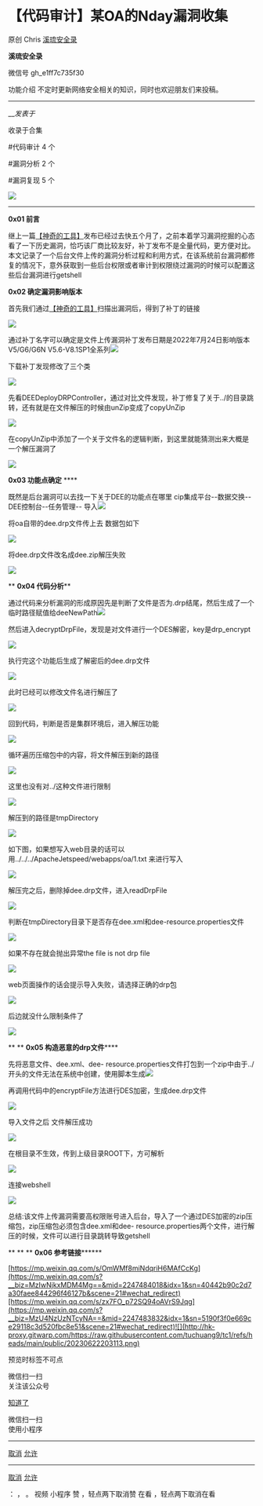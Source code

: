 #  【代码审计】某OA的Nday漏洞收集

原创 Chris  [ 溪琉安全录 ](javascript:void\(0\);)

**溪琉安全录** ![]()

微信号 gh_e1ff7c735f30

功能介绍 不定时更新网络安全相关的知识，同时也欢迎朋友们来投稿。

____

___发表于_

收录于合集

#代码审计 4 个

#漏洞分析 2 个

#漏洞复现 5 个

![](http://hk-proxy.gitwarp.com/https://raw.githubusercontent.com/tuchuang9/tc1/refs/heads/main/public/20230622203032.png)

****

**0x01 前言**

继上一篇[【神奇的工具】](http://mp.weixin.qq.com/s?__biz=MzIwNjkxMDM4Mg==&mid=2247484018&idx=1&sn=40442b90c2d7a30faee844296f46127b&chksm=971b24b3a06cada5dba6eefe88de2f48c4665a56e8f3193a3d6704e2ccb0880315dbb466db43&scene=21#wechat_redirect)发布已经过去快五个月了，之前本着学习漏洞挖掘的心态看了一下历史漏洞，恰巧该厂商比较友好，补丁发布不是全量代码，更方便对比。本文记录了一个后台文件上传的漏洞分析过程和利用方式，在该系统前台漏洞都修复的情况下，意外获取到一些后台权限或者审计到权限绕过漏洞的时候可以配置这些后台漏洞进行getshell

 **0x02 确定漏洞影响版本**

  

首先我们通过[【神奇的工具】](http://mp.weixin.qq.com/s?__biz=MzIwNjkxMDM4Mg==&mid=2247484018&idx=1&sn=40442b90c2d7a30faee844296f46127b&chksm=971b24b3a06cada5dba6eefe88de2f48c4665a56e8f3193a3d6704e2ccb0880315dbb466db43&scene=21#wechat_redirect)扫描出漏洞后，得到了补丁的链接

![](http://hk-proxy.gitwarp.com/https://raw.githubusercontent.com/tuchuang9/tc1/refs/heads/main/public/20230622203037.png)

通过补丁名字可以确定是文件上传漏洞补丁发布日期是2022年7月24日影响版本V5/G6/G6N
V5.6-V8.1SP1全系列![](http://hk-proxy.gitwarp.com/https://raw.githubusercontent.com/tuchuang9/tc1/refs/heads/main/public/20230622203039.png)

下载补丁发现修改了三个类

![](http://hk-proxy.gitwarp.com/https://raw.githubusercontent.com/tuchuang9/tc1/refs/heads/main/public/20230622203040.png)

先看DEEDeployDRPController，通过对比文件发现，补丁修复了关于../的目录跳转，还有就是在文件解压的时候由unZip变成了copyUnZip

![](http://hk-proxy.gitwarp.com/https://raw.githubusercontent.com/tuchuang9/tc1/refs/heads/main/public/20230622203041.png)

在copyUnZip中添加了一个关于文件名的逻辑判断，到这里就能猜测出来大概是一个解压漏洞了

![](http://hk-proxy.gitwarp.com/https://raw.githubusercontent.com/tuchuang9/tc1/refs/heads/main/public/20230622203042.png)

 **0x03 功能点确定** ****

既然是后台漏洞可以去找一下关于DEE的功能点在哪里 cip集成平台--数据交换--DEE控制台--任务管理--
导入![](http://hk-proxy.gitwarp.com/https://raw.githubusercontent.com/tuchuang9/tc1/refs/heads/main/public/20230622203044.png)

将oa自带的dee.drp文件传上去 数据包如下

![](http://hk-proxy.gitwarp.com/https://raw.githubusercontent.com/tuchuang9/tc1/refs/heads/main/public/20230622203045.png)

将dee.drp文件改名成dee.zip解压失败

![](http://hk-proxy.gitwarp.com/https://raw.githubusercontent.com/tuchuang9/tc1/refs/heads/main/public/20230622203046.png)

 ** **0x04 代码分析****

通过代码来分析漏洞的形成原因先是判断了文件是否为.drp结尾，然后生成了一个临时路径赋值给deeNewPath![](http://hk-proxy.gitwarp.com/https://raw.githubusercontent.com/tuchuang9/tc1/refs/heads/main/public/20230622203048.png)

然后进入decryptDrpFile，发现是对文件进行一个DES解密，key是drp_encrypt

![](http://hk-proxy.gitwarp.com/https://raw.githubusercontent.com/tuchuang9/tc1/refs/heads/main/public/20230622203050.png)

执行完这个功能后生成了解密后的dee.drp文件

![](http://hk-proxy.gitwarp.com/https://raw.githubusercontent.com/tuchuang9/tc1/refs/heads/main/public/20230622203051.png)

此时已经可以修改文件名进行解压了

![](http://hk-proxy.gitwarp.com/https://raw.githubusercontent.com/tuchuang9/tc1/refs/heads/main/public/20230622203053.png)

回到代码，判断是否是集群环境后，进入解压功能

![](http://hk-proxy.gitwarp.com/https://raw.githubusercontent.com/tuchuang9/tc1/refs/heads/main/public/20230622203054.png)

循环遍历压缩包中的内容，将文件解压到新的路径

![](http://hk-proxy.gitwarp.com/https://raw.githubusercontent.com/tuchuang9/tc1/refs/heads/main/public/20230622203055.png)

这里也没有对../这种文件进行限制

![](http://hk-proxy.gitwarp.com/https://raw.githubusercontent.com/tuchuang9/tc1/refs/heads/main/public/20230622203057.png)

解压到的路径是tmpDirectory

![](http://hk-proxy.gitwarp.com/https://raw.githubusercontent.com/tuchuang9/tc1/refs/heads/main/public/20230622203058.png)

如下图，如果想写入web目录的话可以用../../../ApacheJetspeed/webapps/oa/1.txt 来进行写入

![](http://hk-proxy.gitwarp.com/https://raw.githubusercontent.com/tuchuang9/tc1/refs/heads/main/public/20230622203059.png)

解压完之后，删除掉dee.drp文件，进入readDrpFile

![](http://hk-proxy.gitwarp.com/https://raw.githubusercontent.com/tuchuang9/tc1/refs/heads/main/public/20230622203100.png)

判断在tmpDirectory目录下是否存在dee.xml和dee-resource.properties文件

![](http://hk-proxy.gitwarp.com/https://raw.githubusercontent.com/tuchuang9/tc1/refs/heads/main/public/20230622203102.png)

如果不存在就会抛出异常the file is not drp file

![](http://hk-proxy.gitwarp.com/https://raw.githubusercontent.com/tuchuang9/tc1/refs/heads/main/public/20230622203103.png)

web页面操作的话会提示导入失败，请选择正确的drp包

![](http://hk-proxy.gitwarp.com/https://raw.githubusercontent.com/tuchuang9/tc1/refs/heads/main/public/20230622203104.png)

后边就没什么限制条件了

![](http://hk-proxy.gitwarp.com/https://raw.githubusercontent.com/tuchuang9/tc1/refs/heads/main/public/20230622203106.png)

 ** ** **0x05  构造恶意的drp文件******

先将恶意文件、dee.xml、dee-
resource.properties文件打包到一个zip中由于../开头的文件无法在系统中创建，使用脚本生成![](http://hk-proxy.gitwarp.com/https://raw.githubusercontent.com/tuchuang9/tc1/refs/heads/main/public/20230622203107.png)

再调用代码中的encryptFile方法进行DES加密，生成dee.drp文件

![](http://hk-proxy.gitwarp.com/https://raw.githubusercontent.com/tuchuang9/tc1/refs/heads/main/public/20230622203109.png)

导入文件之后 文件解压成功

![](http://hk-proxy.gitwarp.com/https://raw.githubusercontent.com/tuchuang9/tc1/refs/heads/main/public/20230622203110.png)

在根目录不生效，传到上级目录ROOT下，方可解析

![](http://hk-proxy.gitwarp.com/https://raw.githubusercontent.com/tuchuang9/tc1/refs/heads/main/public/20230622203111.png)

连接webshell

![](http://hk-proxy.gitwarp.com/https://raw.githubusercontent.com/tuchuang9/tc1/refs/heads/main/public/20230622203112.png)

总结:该文件上传漏洞需要高权限账号进入后台，导入了一个通过DES加密的zip压缩包，zip压缩包必须包含dee.xml和dee-
resource.properties两个文件，进行解压的时候，文件可以进行目录跳转导致getshell

 ** ** ** **0x06  参考链接********

[https://mp.weixin.qq.com/s/OmWMf8miNdqriH6MAfCcKg](https://mp.weixin.qq.com/s?__biz=MzIwNjkxMDM4Mg==&mid=2247484018&idx=1&sn=40442b90c2d7a30faee844296f46127b&scene=21#wechat_redirect)[https://mp.weixin.qq.com/s/zx7FO_p72SQ94oAVrS9Jqg](https://mp.weixin.qq.com/s?__biz=MzU4NzUzNTcyNA==&mid=2247483832&idx=1&sn=5190f3f0e669ce29118c3d520fbc8e51&scene=21#wechat_redirect)![](http://hk-proxy.gitwarp.com/https://raw.githubusercontent.com/tuchuang9/tc1/refs/heads/main/public/20230622203113.png)

预览时标签不可点

微信扫一扫  
关注该公众号

[知道了](javascript:;)

微信扫一扫  
使用小程序

****

[取消](javascript:void\(0\);) [允许](javascript:void\(0\);)

****

[取消](javascript:void\(0\);) [允许](javascript:void\(0\);)

： ， 。   视频 小程序 赞 ，轻点两下取消赞 在看 ，轻点两下取消在看

